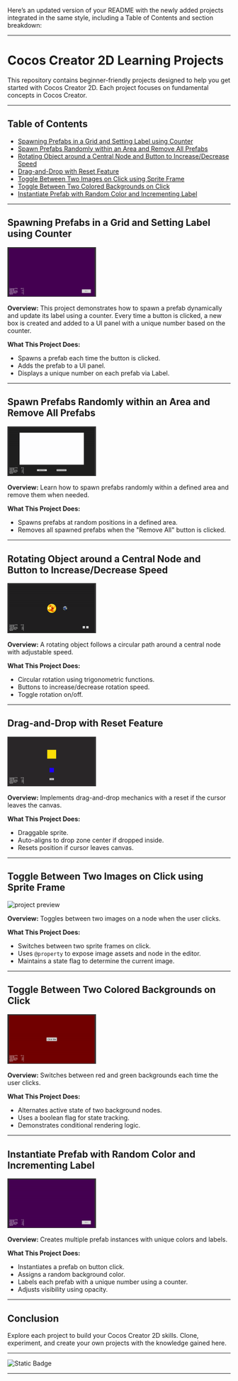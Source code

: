 Here’s an updated version of your README with the newly added projects integrated in the same style, including a Table of Contents and section breakdown:

---

# Cocos Creator 2D Learning Projects

This repository contains beginner-friendly projects designed to help you get started with Cocos Creator 2D. Each project focuses on fundamental concepts in Cocos Creator.

---

## Table of Contents

* [Spawning Prefabs in a Grid and Setting Label using Counter](#spawning-prefabs-in-a-grid-and-setting-label-using-counter)
* [Spawn Prefabs Randomly within an Area and Remove All Prefabs](#spawn-prefabs-randomly-within-an-area-and-remove-all-prefabs)
* [Rotating Object around a Central Node and Button to Increase/Decrease Speed](#rotating-object-around-a-central-node-and-button-to-increase-decrease-speed)
* [Drag-and-Drop with Reset Feature](#drag-and-drop-with-reset-feature)
* [Toggle Between Two Images on Click using Sprite Frame](#toggle-between-two-images-on-click-using-sprite-frame)
* [Toggle Between Two Colored Backgrounds on Click](#toggle-between-two-colored-backgrounds-on-click)
* [Instantiate Prefab with Random Color and Incrementing Label](#instantiate-prefab-with-random-color-and-incrementing-label)

---

## Spawning Prefabs in a Grid and Setting Label using Counter

<img src="./project1/thumbnail.gif" alt="project preview" width="200">

**Overview:**
This project demonstrates how to spawn a prefab dynamically and update its label using a counter. Every time a button is clicked, a new box is created and added to a UI panel with a unique number based on the counter.

**What This Project Does:**

* Spawns a prefab each time the button is clicked.
* Adds the prefab to a UI panel.
* Displays a unique number on each prefab via Label.

---

## Spawn Prefabs Randomly within an Area and Remove All Prefabs

<img src="./project2/thumbnail.gif" alt="project preview" width="200">

**Overview:**
Learn how to spawn prefabs randomly within a defined area and remove them when needed.

**What This Project Does:**

* Spawns prefabs at random positions in a defined area.
* Removes all spawned prefabs when the "Remove All" button is clicked.

---

## Rotating Object around a Central Node and Button to Increase/Decrease Speed

<img src="./project3/thumbnail.gif" alt="project preview" width="200">

**Overview:**
A rotating object follows a circular path around a central node with adjustable speed.

**What This Project Does:**

* Circular rotation using trigonometric functions.
* Buttons to increase/decrease rotation speed.
* Toggle rotation on/off.

---

## Drag-and-Drop with Reset Feature

<img src="./project4/thumbnail.gif" alt="project preview" width="200">

**Overview:**
Implements drag-and-drop mechanics with a reset if the cursor leaves the canvas.

**What This Project Does:**

* Draggable sprite.
* Auto-aligns to drop zone center if dropped inside.
* Resets position if cursor leaves canvas.

---

## Toggle Between Two Images on Click using Sprite Frame

<img src="./project5/thumbnail.gif" alt="project preview" width="200">

**Overview:**
Toggles between two images on a node when the user clicks.

**What This Project Does:**

* Switches between two sprite frames on click.
* Uses `@property` to expose image assets and node in the editor.
* Maintains a state flag to determine the current image.

---

## Toggle Between Two Colored Backgrounds on Click

<img src="./project6/thumbnail.gif" alt="project preview" width="200">

**Overview:**
Switches between red and green backgrounds each time the user clicks.

**What This Project Does:**

* Alternates active state of two background nodes.
* Uses a boolean flag for state tracking.
* Demonstrates conditional rendering logic.

---

## Instantiate Prefab with Random Color and Incrementing Label

<img src="./project7/thumbnail.gif" alt="project preview" width="200">

**Overview:**
Creates multiple prefab instances with unique colors and labels.

**What This Project Does:**

* Instantiates a prefab on button click.
* Assigns a random background color.
* Labels each prefab with a unique number using a counter.
* Adjusts visibility using opacity.

---

## Conclusion

Explore each project to build your Cocos Creator 2D skills. Clone, experiment, and create your own projects with the knowledge gained here.

---

![Static Badge](https://img.shields.io/badge/Aditya%20Kumar-black?style=for-the-badge\&logo=atlasos\&logoColor=%23ffffff)

---
